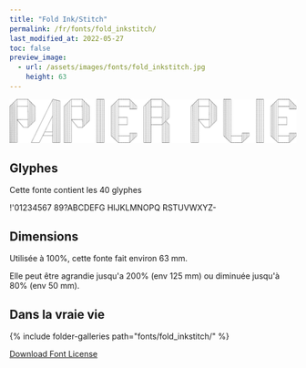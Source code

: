 ```yaml
---
title: "Fold Ink/Stitch"
permalink: /fr/fonts/fold_inkstitch/
last_modified_at: 2022-05-27
toc: false
preview_image:
  - url: /assets/images/fonts/fold_inkstitch.jpg
    height: 63
---
```

![FoldInkstitch](/assets/images/fonts/fold_inkstitch.jpg)

## Glyphes

Cette fonte contient les 40 glyphes


!'01234567
89?ABCDEFG
HIJKLMNOPQ
RSTUVWXYZ-

## Dimensions

Utilisée à 100%, cette fonte fait environ 63 mm. 

Elle peut être agrandie jusqu'a 200% (env 125 mm) ou diminuée jusqu'à 80% (env 50 mm).

## Dans la vraie vie 

{% include folder-galleries path="fonts/fold_inkstitch/" %}

[Download Font License](https://github.com/inkstitch/inkstitch/tree/main/fonts/fold_inkstitch/license)
